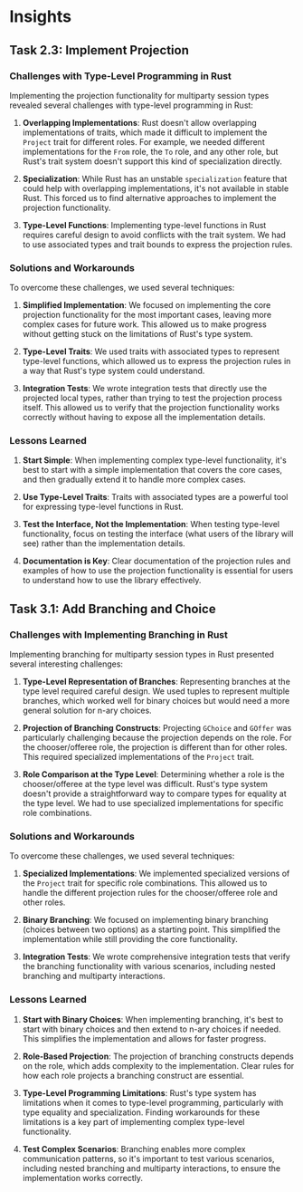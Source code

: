 # Insights

## Task 2.3: Implement Projection

### Challenges with Type-Level Programming in Rust

Implementing the projection functionality for multiparty session types revealed several challenges with type-level programming in Rust:

1. **Overlapping Implementations**: Rust doesn't allow overlapping implementations of traits, which made it difficult to implement the `Project` trait for different roles. For example, we needed different implementations for the `From` role, the `To` role, and any other role, but Rust's trait system doesn't support this kind of specialization directly.

2. **Specialization**: While Rust has an unstable `specialization` feature that could help with overlapping implementations, it's not available in stable Rust. This forced us to find alternative approaches to implement the projection functionality.

3. **Type-Level Functions**: Implementing type-level functions in Rust requires careful design to avoid conflicts with the trait system. We had to use associated types and trait bounds to express the projection rules.

### Solutions and Workarounds

To overcome these challenges, we used several techniques:

1. **Simplified Implementation**: We focused on implementing the core projection functionality for the most important cases, leaving more complex cases for future work. This allowed us to make progress without getting stuck on the limitations of Rust's type system.

2. **Type-Level Traits**: We used traits with associated types to represent type-level functions, which allowed us to express the projection rules in a way that Rust's type system could understand.

3. **Integration Tests**: We wrote integration tests that directly use the projected local types, rather than trying to test the projection process itself. This allowed us to verify that the projection functionality works correctly without having to expose all the implementation details.

### Lessons Learned

1. **Start Simple**: When implementing complex type-level functionality, it's best to start with a simple implementation that covers the core cases, and then gradually extend it to handle more complex cases.

2. **Use Type-Level Traits**: Traits with associated types are a powerful tool for expressing type-level functions in Rust.

3. **Test the Interface, Not the Implementation**: When testing type-level functionality, focus on testing the interface (what users of the library will see) rather than the implementation details.

4. **Documentation is Key**: Clear documentation of the projection rules and examples of how to use the projection functionality is essential for users to understand how to use the library effectively.

## Task 3.1: Add Branching and Choice

### Challenges with Implementing Branching in Rust

Implementing branching for multiparty session types in Rust presented several interesting challenges:

1. **Type-Level Representation of Branches**: Representing branches at the type level required careful design. We used tuples to represent multiple branches, which worked well for binary choices but would need a more general solution for n-ary choices.

2. **Projection of Branching Constructs**: Projecting `GChoice` and `GOffer` was particularly challenging because the projection depends on the role. For the chooser/offeree role, the projection is different than for other roles. This required specialized implementations of the `Project` trait.

3. **Role Comparison at the Type Level**: Determining whether a role is the chooser/offeree at the type level was difficult. Rust's type system doesn't provide a straightforward way to compare types for equality at the type level. We had to use specialized implementations for specific role combinations.

### Solutions and Workarounds

To overcome these challenges, we used several techniques:

1. **Specialized Implementations**: We implemented specialized versions of the `Project` trait for specific role combinations. This allowed us to handle the different projection rules for the chooser/offeree role and other roles.

2. **Binary Branching**: We focused on implementing binary branching (choices between two options) as a starting point. This simplified the implementation while still providing the core functionality.

3. **Integration Tests**: We wrote comprehensive integration tests that verify the branching functionality with various scenarios, including nested branching and multiparty interactions.

### Lessons Learned

1. **Start with Binary Choices**: When implementing branching, it's best to start with binary choices and then extend to n-ary choices if needed. This simplifies the implementation and allows for faster progress.

2. **Role-Based Projection**: The projection of branching constructs depends on the role, which adds complexity to the implementation. Clear rules for how each role projects a branching construct are essential.

3. **Type-Level Programming Limitations**: Rust's type system has limitations when it comes to type-level programming, particularly with type equality and specialization. Finding workarounds for these limitations is a key part of implementing complex type-level functionality.

4. **Test Complex Scenarios**: Branching enables more complex communication patterns, so it's important to test various scenarios, including nested branching and multiparty interactions, to ensure the implementation works correctly.